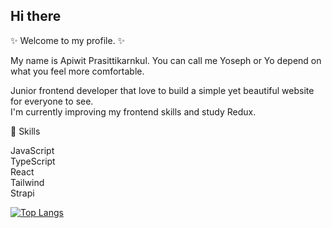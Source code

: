 ## Hi there

:sparkles: Welcome to my profile. :sparkles:

My name is Apiwit Prasittikarnkul. You can call me Yoseph or Yo depend on what you feel more comfortable.

Junior frontend developer that love to build a simple yet beautiful website for everyone to see.  
I'm currently improving my frontend skills and study Redux.

:book: Skills

JavaScript  
TypeScript  
React  
Tailwind  
Strapi

[![Top Langs](https://github-readme-stats.vercel.app/api/top-langs/?username=laevatein2070&layout=compact)](https://github.com/laevatein2070/laevatein2070)
